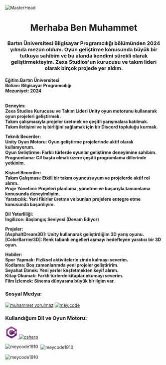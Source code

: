 ![MasterHead](https://connect-prd-cdn.unity.com/20191209/70d96f05-75df-42be-9790-dd4e8825e6b3)

<h1 align="center">Merhaba Ben Muhammet</h1>
<h3 align="center">Bartın Üniversitesi Bilgisayar Programcılığı bölümünden 2024 yılında mezun oldum. Oyun geliştirme konusunda büyük bir tutkuya sahibim ve bu alanda kendimi sürekli olarak geliştirmekteyim. Zexa Studios'un kurucusu ve takım lideri olarak birçok projede yer aldım.</h3>

<h4 aling="center">
Eğitim:Bartın Üniversitesi<br>
Bölüm: Bilgisayar Programcılığı<br>
Mezuniyet: 2024<br>
<br>


Deneyim:<br>
Zexa Studios Kurucusu ve Takım Lideri
Unity oyun motorunu kullanarak oyun projeleri geliştirmek.<br>
Takım çalışmasıyla projeler üretmek ve çeşitli yarışmalara katılmak.<br>
Takım iletişimi ve iş birliğini sağlamak için bir Discord topluluğu kurmak.<br>


Teknik Beceriler:<br>
Unity Oyun Motoru: Oyun geliştirme projelerinde aktif olarak kullanıyorum.<br>
Oyun Geliştirme: Farklı türlerde oyunlar geliştirme deneyimine sahibim.<br>
Programlama: C# başta olmak üzere çeşitli programlama dillerinde yetkinim.<br>


Kişisel Beceriler:<br>
Takım Çalışması: Etkili bir takım oyuncusuyum ve projelerde aktif rol alırım.<br>
Proje Yönetimi: Projeleri planlama, yönetme ve başarıyla tamamlama konusunda deneyimliyim.<br>
Yaratıcılık: Yeni fikirler üretme ve bunları projelere entegre etme konusunda başarılıyım.<br>


Dil Yeterliliği:<br>
İngilizce: Başlangıç Seviyesi (Devam Ediyor)<br>


Projeler:<br>
[AsphaltDream3D]: Unity kullanarak geliştirdiğim 3D yarış oyunu.<br>
[ColorBarrier3D]: Renk tabanlı engelleri aşmayı hedefleyen yaratıcı bir 3D oyun.<br>

Hobiler:<br>
Spor Yapmak: Fiziksel aktivitelerle zinde kalmayı severim.<br>
Kodlama: Boş zamanlarımda yeni projeler geliştiririm.<br>
Seyahat Etmek: Yeni yerler keşfetmekten keyif alırım.<br>
Kitap Okumak: Farklı türlerde kitaplar okumayı severim.<br>
Film İzlemek: Sinema dünyasına büyük bir ilgim var.<br>
</h4>
 
<h3 align="left">Sosyal Medya:</h3>
<p align="left">
<a href="https://www.linkedin.com/in/muhammet-yorulmaz-b4a98a255/" target="blank"><img align="center" src="https://raw.githubusercontent.com/rahuldkjain/github-profile-readme-generator/master/src/images/icons/Social/linked-in-alt.svg" alt="muhammet yorulmaz" height="30" width="40" /></a>
<a href="https://instagram.com/mey.code" target="blank"><img align="center" src="https://raw.githubusercontent.com/rahuldkjain/github-profile-readme-generator/master/src/images/icons/Social/instagram.svg" alt="mey.code" height="30" width="40" /></a>
</p>

<h3 align="left">Kullandığum Dil ve Oyun Motoru:</h3>
<p align="left"> <a href="https://www.w3schools.com/cs/" target="_blank" rel="noreferrer"> <img src="https://raw.githubusercontent.com/devicons/devicon/master/icons/csharp/csharp-original.svg" alt="csharp" width="40" height="40"/> </a> <a href="https://unity.com/" target="_blank" rel="noreferrer"> <img src="https://www.vectorlogo.zone/logos/unity3d/unity3d-icon.svg" alt="csharp" width="40" height="40"/> </a> </p>

<p><img align="left" src="https://github-readme-stats.vercel.app/api/top-langs?username=meycode1910&show_icons=true&locale=en&layout=compact" alt="meycode1910" /></p>

<p>&nbsp; <img align="center" src="https://github-readme-stats.vercel.app/api?username=meycode1910&show_icons=true&locale=en" alt="meycode1910" /></p>

<p><img align="center" src="https://github-readme-streak-stats.herokuapp.com/?user=meycode1910&" alt="meycode1910" /></p>
